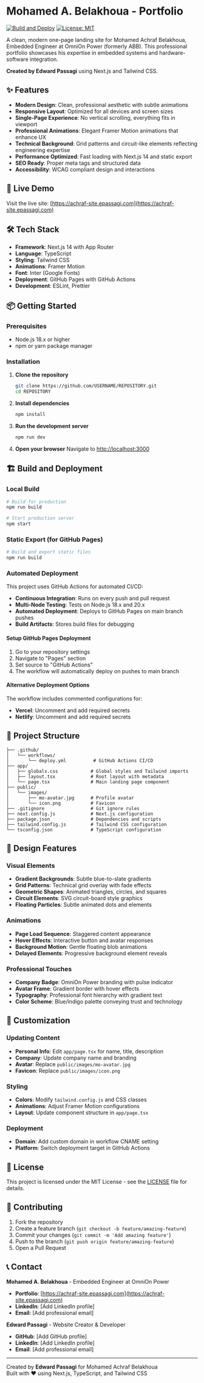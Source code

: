 # Mohamed A. Belakhoua - Portfolio

[![Build and Deploy](https://github.com/USERNAME/REPOSITORY/actions/workflows/deploy.yml/badge.svg)](https://github.com/USERNAME/REPOSITORY/actions/workflows/deploy.yml)
[![License: MIT](https://img.shields.io/badge/License-MIT-yellow.svg)](https://opensource.org/licenses/MIT)

A clean, modern one-page landing site for Mohamed Achraf Belakhoua, Embedded Engineer at OmniOn Power (formerly ABB). This professional portfolio showcases his expertise in embedded systems and hardware-software integration.

**Created by Edward Passagi** using Next.js and Tailwind CSS.

## ✨ Features

- **Modern Design**: Clean, professional aesthetic with subtle animations
- **Responsive Layout**: Optimized for all devices and screen sizes
- **Single-Page Experience**: No vertical scrolling, everything fits in viewport
- **Professional Animations**: Elegant Framer Motion animations that enhance UX
- **Technical Background**: Grid patterns and circuit-like elements reflecting engineering expertise
- **Performance Optimized**: Fast loading with Next.js 14 and static export
- **SEO Ready**: Proper meta tags and structured data
- **Accessibility**: WCAG compliant design and interactions

## 🚀 Live Demo

Visit the live site: [https://achraf-site.epassagi.com](https://achraf-site.epassagi.com)

## 🛠️ Tech Stack

- **Framework**: Next.js 14 with App Router
- **Language**: TypeScript
- **Styling**: Tailwind CSS
- **Animations**: Framer Motion
- **Font**: Inter (Google Fonts)
- **Deployment**: GitHub Pages with GitHub Actions
- **Development**: ESLint, Prettier

## 📦 Getting Started

### Prerequisites

- Node.js 18.x or higher
- npm or yarn package manager

### Installation

1. **Clone the repository**
   ```bash
   git clone https://github.com/USERNAME/REPOSITORY.git
   cd REPOSITORY
   ```

2. **Install dependencies**
   ```bash
   npm install
   ```

3. **Run the development server**
   ```bash
   npm run dev
   ```

4. **Open your browser**
   Navigate to [http://localhost:3000](http://localhost:3000)

## 🏗️ Build and Deployment

### Local Build
```bash
# Build for production
npm run build

# Start production server
npm start
```

### Static Export (for GitHub Pages)
```bash
# Build and export static files
npm run build
```

### Automated Deployment

This project uses GitHub Actions for automated CI/CD:

- **Continuous Integration**: Runs on every push and pull request
- **Multi-Node Testing**: Tests on Node.js 18.x and 20.x
- **Automated Deployment**: Deploys to GitHub Pages on main branch pushes
- **Build Artifacts**: Stores build files for debugging

#### Setup GitHub Pages Deployment

1. Go to your repository settings
2. Navigate to "Pages" section
3. Set source to "GitHub Actions"
4. The workflow will automatically deploy on pushes to main branch

#### Alternative Deployment Options

The workflow includes commented configurations for:
- **Vercel**: Uncomment and add required secrets
- **Netlify**: Uncomment and add required secrets

## 📁 Project Structure

```
├── .github/
│   └── workflows/
│       └── deploy.yml          # GitHub Actions CI/CD
├── app/
│   ├── globals.css            # Global styles and Tailwind imports
│   ├── layout.tsx             # Root layout with metadata
│   └── page.tsx               # Main landing page component
├── public/
│   └── images/
│       ├── mo-avatar.jpg      # Profile avatar
│       └── icon.png           # Favicon
├── .gitignore                 # Git ignore rules
├── next.config.js             # Next.js configuration
├── package.json               # Dependencies and scripts
├── tailwind.config.js         # Tailwind CSS configuration
└── tsconfig.json              # TypeScript configuration
```

## 🎨 Design Features

### Visual Elements
- **Gradient Backgrounds**: Subtle blue-to-slate gradients
- **Grid Patterns**: Technical grid overlay with fade effects
- **Geometric Shapes**: Animated triangles, circles, and squares
- **Circuit Elements**: SVG circuit-board style graphics
- **Floating Particles**: Subtle animated dots and elements

### Animations
- **Page Load Sequence**: Staggered content appearance
- **Hover Effects**: Interactive button and avatar responses
- **Background Motion**: Gentle floating blob animations
- **Delayed Elements**: Progressive background element reveals

### Professional Touches
- **Company Badge**: OmniOn Power branding with pulse indicator
- **Avatar Frame**: Gradient border with hover effects
- **Typography**: Professional font hierarchy with gradient text
- **Color Scheme**: Blue/indigo palette conveying trust and technology

## 🔧 Customization

### Updating Content
- **Personal Info**: Edit `app/page.tsx` for name, title, description
- **Company**: Update company name and branding
- **Avatar**: Replace `public/images/mo-avatar.jpg`
- **Favicon**: Replace `public/images/icon.png`

### Styling
- **Colors**: Modify `tailwind.config.js` and CSS classes
- **Animations**: Adjust Framer Motion configurations
- **Layout**: Update component structure in `app/page.tsx`

### Deployment
- **Domain**: Add custom domain in workflow CNAME setting
- **Platform**: Switch deployment target in GitHub Actions

## 📄 License

This project is licensed under the MIT License - see the [LICENSE](LICENSE) file for details.

## 🤝 Contributing

1. Fork the repository
2. Create a feature branch (`git checkout -b feature/amazing-feature`)
3. Commit your changes (`git commit -m 'Add amazing feature'`)
4. Push to the branch (`git push origin feature/amazing-feature`)
5. Open a Pull Request

## 📞 Contact

**Mohamed A. Belakhoua** - Embedded Engineer at OmniOn Power
- **Portfolio**: [https://achraf-site.epassagi.com](https://achraf-site.epassagi.com)
- **LinkedIn**: [Add LinkedIn profile]
- **Email**: [Add professional email]

**Edward Passagi** - Website Creator & Developer
- **GitHub**: [Add GitHub profile]
- **LinkedIn**: [Add LinkedIn profile]
- **Email**: [Add professional email]

---

Created by **Edward Passagi** for Mohamed Achraf Belakhoua  
Built with ❤️ using Next.js, TypeScript, and Tailwind CSS